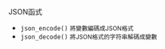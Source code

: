 JSON函式
- `json_encode()` <small>將變數編碼成JSON格式</small>
- `json_decode()` <small>將JSON格式的字符串解碼成變數</small>
